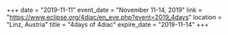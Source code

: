 +++
date = "2019-11-11"
event_date = "November 11-14, 2019"
link = "https://www.eclipse.org/4diac/en_eve.php?event=2019_4days"
location = "Linz, Austria"
title = "4days of 4diac"
expire_date = "2019-11-14"
+++
